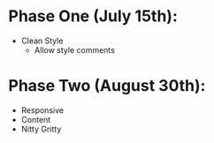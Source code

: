 # Phase One (July 15th): 

* Clean Style
	* Allow style comments

# Phase Two (August 30th): 

* Responsive
* Content 
* Nitty Gritty

